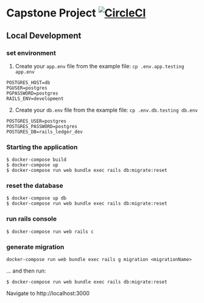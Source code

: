 # Capstone Project [![CircleCI](https://circleci.com/gh/matteeyao/capstone/tree/main.svg?style=svg)](https://circleci.com/gh/matteeyao/capstone/tree/main)

## Local Development

### set environment

1. Create your `app.env` file from the example file: `cp .env.app.testing app.env`
```
POSTGRES_HOST=db
PGUSER=postgres
PGPASSWORD=postgres
RAILS_ENV=development
```

2. Create your `db.env` file from the example file: `cp .env.db.testing db.env`
```
POSTGRES_USER=postgres
POSTGRES_PASSWORD=postgres
POSTGRES_DB=rails_ledger_dev
```

### Starting the application

```
$ docker-compose build
$ docker-compose up
$ docker-compose run web bundle exec rails db:migrate:reset
```

### reset the database

```
$ docker-compose up db
$ docker-compose run web bundle exec rails db:migrate:reset
```

### run rails console

```
$ docker-compose run web rails c
```

### generate migration

```
docker-compose run web bundle exec rails g migration <migrationName>
```

... and then run:

```
$ docker-compose run web bundle exec rails db:migrate:reset
```

Navigate to http://localhost:3000

